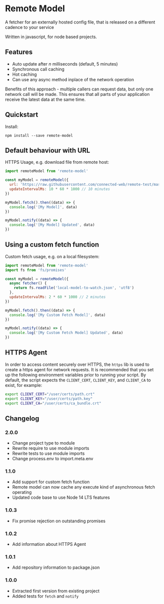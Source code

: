 # Remote Model

A fetcher for an externally hosted config file, that is released on a different cadence to your service

Written in javascript, for node based projects.

## Features

- Auto update after _n_ milliseconds (default, 5 minutes)
- Synchronous call caching
- Hot caching
- Can use any async method inplace of the network operation

Benefits of this approach - multiple callers can request data, but only one network call will be made. This ensures that all parts of your application receive the latest data at the same time.

## Quickstart

Install:
```
npm install --save remote-model
```

## Default behaviour with URL

HTTPS Usage, e.g. download file from remote host:
```js
import remoteModel from 'remote-model'

const myModel = remoteModel({
  url: 'https://raw.githubusercontent.com/connected-web/remote-test/master/info.json',
  updateIntervalMs: 10 * 60 * 1000 // 10 minutes
})

myModel.fetch().then((data) => {
  console.log('[My Model]', data)
})

myModel.notify((data) => {
  console.log('[My Model] Updated', data)
})
```

## Using a custom fetch function

Custom fetch usage, e.g. on a local filesystem:
```js
import remoteModel from 'remote-model'
import fs from 'fs/promises'

const myModel = remoteModel({
  async fetcher() {
    return fs.readFile('local-model-to-watch.json', 'utf8')
  },
  updateIntervalMs: 2 * 60 * 1000 // 2 minutes
})

myModel.fetch().then((data) => {
  console.log('[My Custom Fetch Model]', data)
})

myModel.notify((data) => {
  console.log('[My Custom Fetch Model] Updated', data)
})

```

## HTTPS Agent

In order to access content securely over HTTPS, the `https` lib is used to create a https agent for network requests. It is recommended that you set up the following environment variables prior to running your script. By default, the script expects the `CLIENT_CERT`, `CLIENT_KEY`, and `CLIENT_CA` to exist, for example:

```sh
export CLIENT_CERT="/user/certs/path.crt"
export CLIENT_KEY="/user/certs/path.key"
export CLIENT_CA="/user/certs/ca_bundle.crt"
```

## Changelog

### 2.0.0

- Change project type to module
- Rewrite require to use module imports
- Rewrite tests to use module imports
- Change process.env to import.meta.env

### 1.1.0

- Add support for custom fetch function
- Remote model can now cache any execute kind of asynchronous fetch operating
- Updated code base to use Node 14 LTS features

### 1.0.3

- Fix promise rejection on outstanding promises

### 1.0.2

- Add information about HTTPS Agent

### 1.0.1

- Add repository information to package.json

### 1.0.0

- Extracted first version from existing project
- Added tests for `fetch` and `notify`
